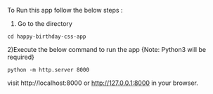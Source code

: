 To Run this app follow the below steps :

1) Go to the directory 
```
cd happy-birthday-css-app

```

2)Execute the below command to run the app {Note: Python3 will be required}

```
python -m http.server 8000
```

visit http://localhost:8000 or http://127.0.0.1:8000 in your browser.
